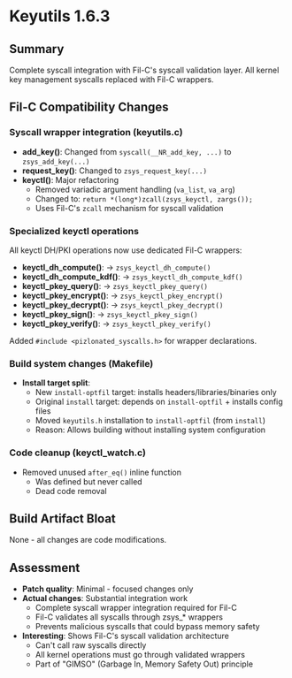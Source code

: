 # Keyutils 1.6.3

## Summary
Complete syscall integration with Fil-C's syscall validation layer. All kernel key management syscalls replaced with Fil-C wrappers.

## Fil-C Compatibility Changes

### Syscall wrapper integration (keyutils.c)
- **add_key()**: Changed from `syscall(__NR_add_key, ...)` to `zsys_add_key(...)`
- **request_key()**: Changed to `zsys_request_key(...)`
- **keyctl()**: Major refactoring
  - Removed variadic argument handling (`va_list`, `va_arg`)
  - Changed to: `return *(long*)zcall(zsys_keyctl, zargs());`
  - Uses Fil-C's `zcall` mechanism for syscall validation

### Specialized keyctl operations
All keyctl DH/PKI operations now use dedicated Fil-C wrappers:
- **keyctl_dh_compute()**: → `zsys_keyctl_dh_compute()`
- **keyctl_dh_compute_kdf()**: → `zsys_keyctl_dh_compute_kdf()`
- **keyctl_pkey_query()**: → `zsys_keyctl_pkey_query()`
- **keyctl_pkey_encrypt()**: → `zsys_keyctl_pkey_encrypt()`
- **keyctl_pkey_decrypt()**: → `zsys_keyctl_pkey_decrypt()`
- **keyctl_pkey_sign()**: → `zsys_keyctl_pkey_sign()`
- **keyctl_pkey_verify()**: → `zsys_keyctl_pkey_verify()`

Added `#include <pizlonated_syscalls.h>` for wrapper declarations.

### Build system changes (Makefile)
- **Install target split**:
  - New `install-optfil` target: installs headers/libraries/binaries only
  - Original `install` target: depends on `install-optfil` + installs config files
  - Moved `keyutils.h` installation to `install-optfil` (from `install`)
  - Reason: Allows building without installing system configuration

### Code cleanup (keyctl_watch.c)
- Removed unused `after_eq()` inline function
  - Was defined but never called
  - Dead code removal

## Build Artifact Bloat
None - all changes are code modifications.

## Assessment
- **Patch quality**: Minimal - focused changes only
- **Actual changes**: Substantial integration work
  - Complete syscall wrapper integration required for Fil-C
  - Fil-C validates all syscalls through zsys_* wrappers
  - Prevents malicious syscalls that could bypass memory safety
- **Interesting**: Shows Fil-C's syscall validation architecture
  - Can't call raw syscalls directly
  - All kernel operations must go through validated wrappers
  - Part of "GIMSO" (Garbage In, Memory Safety Out) principle
